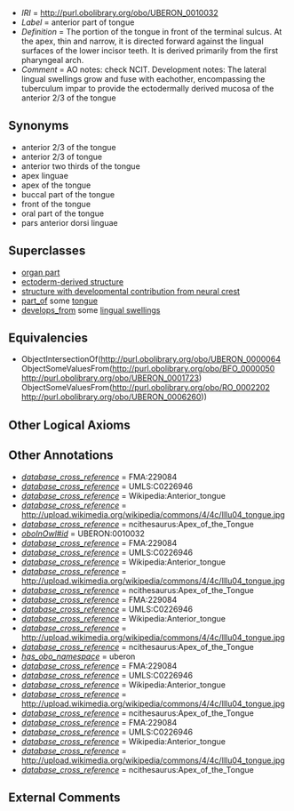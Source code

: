  * *IRI* = http://purl.obolibrary.org/obo/UBERON_0010032
 * *Label* = anterior part of tongue
 * *Definition* = The portion of the tongue in front of the terminal sulcus. At the apex, thin and narrow, it is directed forward against the lingual surfaces of the lower incisor teeth. It is derived primarily from the first pharyngeal arch.
 * *Comment* = AO notes: check NCIT. Development notes: The lateral lingual swellings grow and fuse with eachother, encompassing the tuberculum impar to provide the ectodermally derived mucosa of the anterior 2/3 of the tongue

## Synonyms

 * anterior 2/3 of the tongue
 * anterior 2/3 of tongue
 * anterior two thirds of the tongue
 * apex linguae
 * apex of the tongue
 * buccal part of the tongue
 * front of the tongue
 * oral part of the tongue
 * pars anterior dorsi linguae

## Superclasses

 * [organ part](../../UBERON/64/UBERON_0000064.md)
 * [ectoderm-derived structure](../../UBERON/21/UBERON_0004121.md)
 * [structure with developmental contribution from neural crest](../../UBERON/14/UBERON_0010314.md)
 * [part_of](../../BFO/50/BFO_0000050.md) some [tongue](../../UBERON/23/UBERON_0001723.md)
 * [develops_from](../../RO/02/RO_0002202.md) some [lingual swellings](../../UBERON/60/UBERON_0006260.md)

## Equivalencies

 * ObjectIntersectionOf(<http://purl.obolibrary.org/obo/UBERON_0000064> ObjectSomeValuesFrom(<http://purl.obolibrary.org/obo/BFO_0000050> <http://purl.obolibrary.org/obo/UBERON_0001723>) ObjectSomeValuesFrom(<http://purl.obolibrary.org/obo/RO_0002202> <http://purl.obolibrary.org/obo/UBERON_0006260>))

## Other Logical Axioms


## Other Annotations

 * *[database_cross_reference](../../ef/oboInOwl#hasDbXref.md)* = FMA:229084
 * *[database_cross_reference](../../ef/oboInOwl#hasDbXref.md)* = UMLS:C0226946
 * *[database_cross_reference](../../ef/oboInOwl#hasDbXref.md)* = Wikipedia:Anterior_tongue
 * *[database_cross_reference](../../ef/oboInOwl#hasDbXref.md)* = http://upload.wikimedia.org/wikipedia/commons/4/4c/Illu04_tongue.jpg
 * *[database_cross_reference](../../ef/oboInOwl#hasDbXref.md)* = ncithesaurus:Apex_of_the_Tongue
 * *[oboInOwl#id](../../id/oboInOwl#id.md)* = UBERON:0010032
 * *[database_cross_reference](../../ef/oboInOwl#hasDbXref.md)* = FMA:229084
 * *[database_cross_reference](../../ef/oboInOwl#hasDbXref.md)* = UMLS:C0226946
 * *[database_cross_reference](../../ef/oboInOwl#hasDbXref.md)* = Wikipedia:Anterior_tongue
 * *[database_cross_reference](../../ef/oboInOwl#hasDbXref.md)* = http://upload.wikimedia.org/wikipedia/commons/4/4c/Illu04_tongue.jpg
 * *[database_cross_reference](../../ef/oboInOwl#hasDbXref.md)* = ncithesaurus:Apex_of_the_Tongue
 * *[database_cross_reference](../../ef/oboInOwl#hasDbXref.md)* = FMA:229084
 * *[database_cross_reference](../../ef/oboInOwl#hasDbXref.md)* = UMLS:C0226946
 * *[database_cross_reference](../../ef/oboInOwl#hasDbXref.md)* = Wikipedia:Anterior_tongue
 * *[database_cross_reference](../../ef/oboInOwl#hasDbXref.md)* = http://upload.wikimedia.org/wikipedia/commons/4/4c/Illu04_tongue.jpg
 * *[database_cross_reference](../../ef/oboInOwl#hasDbXref.md)* = ncithesaurus:Apex_of_the_Tongue
 * *[has_obo_namespace](../../ce/oboInOwl#hasOBONamespace.md)* = uberon
 * *[database_cross_reference](../../ef/oboInOwl#hasDbXref.md)* = FMA:229084
 * *[database_cross_reference](../../ef/oboInOwl#hasDbXref.md)* = UMLS:C0226946
 * *[database_cross_reference](../../ef/oboInOwl#hasDbXref.md)* = Wikipedia:Anterior_tongue
 * *[database_cross_reference](../../ef/oboInOwl#hasDbXref.md)* = http://upload.wikimedia.org/wikipedia/commons/4/4c/Illu04_tongue.jpg
 * *[database_cross_reference](../../ef/oboInOwl#hasDbXref.md)* = ncithesaurus:Apex_of_the_Tongue
 * *[database_cross_reference](../../ef/oboInOwl#hasDbXref.md)* = FMA:229084
 * *[database_cross_reference](../../ef/oboInOwl#hasDbXref.md)* = UMLS:C0226946
 * *[database_cross_reference](../../ef/oboInOwl#hasDbXref.md)* = Wikipedia:Anterior_tongue
 * *[database_cross_reference](../../ef/oboInOwl#hasDbXref.md)* = http://upload.wikimedia.org/wikipedia/commons/4/4c/Illu04_tongue.jpg
 * *[database_cross_reference](../../ef/oboInOwl#hasDbXref.md)* = ncithesaurus:Apex_of_the_Tongue

## External Comments

